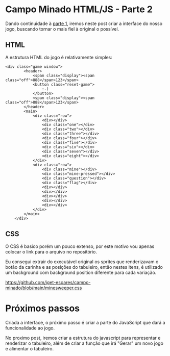 # Campo Minado HTML/JS - Parte 2

Dando continuidade à [parte 1](https://www.tabnews.com.br/eliaseas/campo-minado-html-js-parte-1), iremos neste post criar a interface do nosso jogo,
buscando tornar o mais fiel à original o possível.

## HTML

A estrutura HTML do jogo é relativamente simples:

```
<div class="game window">
        <header>
            <span class="display"><span class="off">888</span>123</span>
            <button class="reset-game">
                :-)
            </button>
            <span class="display"><span class="off">888</span>123</span>
        </header>
        <main>
            <div class="row">
                <div></div>
                <div class="one"></div>
                <div class="two"></div>
                <div class="three"></div>
                <div class="four"></div>
                <div class="five"></div>
                <div class="six"></div>
                <div class="seven"></div>
                <div class="eight"></div>
            </div>
            <div class="row">
                <div class="mine"></div>
                <div class="mine-pressed"></div>
                <div class="question"></div>
                <div class="flag"></div>
                <div></div>
                <div></div>
                <div></div>
                <div></div>
                <div></div>
            </div>
        </main>
    </div>
```

## CSS

O CSS é basico porém um pouco extenso, por este motivo vou apenas colocar o link para o arquivo no repositório.

Eu consegui extrair do executável original os sprites que renderizavam o botão da carinha e as posições do tabuleiro,
então nestes itens, é utilizado um background com background position diferente para cada variação.

https://github.com/iget-esoares/campo-minado/blob/main/minesweeper.css

# Próximos passos

Criada a interface, o próximo passo é criar a parte do JavaScript que dará a funcionalidade ao jogo.

No proximo post, iremos criar a estrutura do javascript para representar e renderizar o tabuleiro, além
de criar a função que irá "Gerar" um novo jogo e alimentar o tabuleiro.